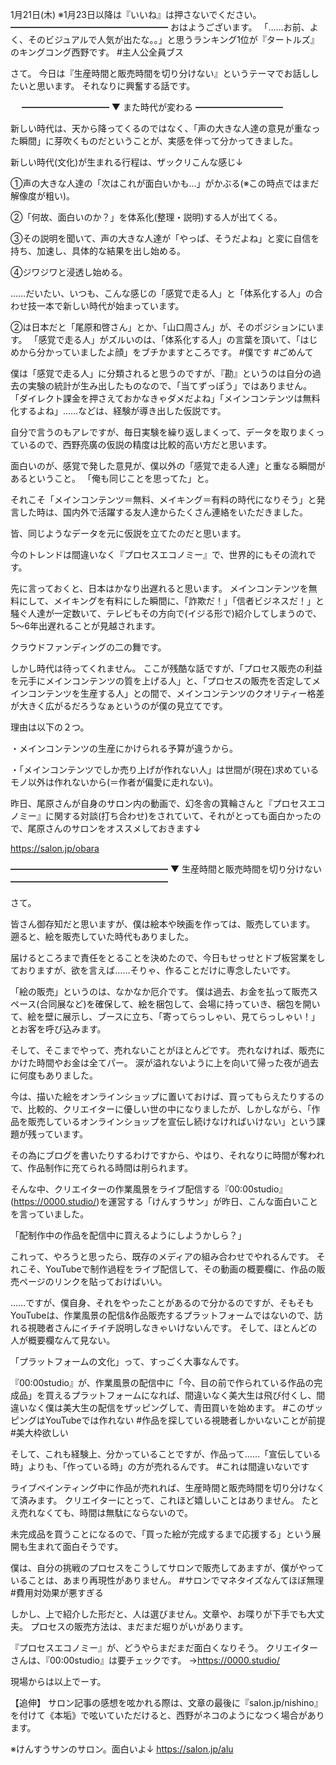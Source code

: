 1月21日(木) ※1月23日以降は『いいね』は押さないでください。
━━━━━━━━━━━━━━━━━━
おはようございます。
「……お前、よく、そのビジュアルで人気が出たな。。」と思うランキング1位が『タートルズ』のキングコング西野です。
#主人公全員ブス
　

さて。
今日は『生産時間と販売時間を切り分けない』というテーマでお話ししたいと思います。
それなりに興奮する話です。

　
━━━━━━━━━━
▼ また時代が変わる
━━━━━━━━━━

新しい時代は、天から降ってくるのではなく、「声の大きな人達の意見が重なった瞬間」に芽吹くものだということが、実感を伴って分かってきました。

新しい時代(文化)が生まれる行程は、ザックリこんな感じ↓

①声の大きな人達の「次はこれが面白いかも…」がかぶる(※この時点ではまだ解像度が粗い)。

②「何故、面白いのか？」を体系化(整理・説明)する人が出てくる。

③その説明を聞いて、声の大きな人達が「やっぱ、そうだよね」と変に自信を持ち、加速し、具体的な結果を出し始める。

④ジワジワと浸透し始める。

……だいたい、いつも、こんな感じの「感覚で走る人」と「体系化する人」の合わせ技一本で新しい時代が始まっています。

②は日本だと「尾原和啓さん」とか、「山口周さん」が、そのポジションにいます。
「感覚で走る人」がズルいのは、「体系化する人」の言葉を頂いて、「はじめから分かっていましたよ顔」をブチかますところです。
#僕です
#ごめんて

僕は「感覚で走る人」に分類されると思うのですが、『勘』というのは自分の過去の実験の統計が生み出したものなので、「当てずっぽう」ではありません。
「ダイレクト課金を押さえておかなきゃダメだよね」「メインコンテンツは無料化するよね」……などは、経験が導き出した仮説です。

自分で言うのもアレですが、毎日実験を繰り返しまくって、データを取りまくっているので、西野亮廣の仮説の精度は比較的高い方だと思います。

面白いのが、感覚で発した意見が、僕以外の「感覚で走る人達」と重なる瞬間があるということ。
「俺も同じことを思ってた」と。

それこそ「メインコンテンツ＝無料、メイキング＝有料の時代になりそう」と発言した時は、国内外で活躍する友人達からたくさん連絡をいただきました。

皆、同じようなデータを元に仮説を立てたのだと思います。

今のトレンドは間違いなく『プロセスエコノミー』で、世界的にもその流れです。

先に言っておくと、日本はかなり出遅れると思います。
メインコンテンツを無料にして、メイキングを有料にした瞬間に、「詐欺だ！」「信者ビジネスだ！」と騒ぐ人達が一定数いて、テレビもその方向で(イジる形で)紹介してしまうので、5～6年出遅れることが見越されます。

クラウドファンディングの二の舞です。

しかし時代は待ってくれません。
ここが残酷な話ですが、「プロセス販売の利益を元手にメインコンテンツの質を上げる人」と、「プロセスの販売を否定してメインコンテンツを生産する人」との間で、メインコンテンツのクオリティー格差が大きく広がるだろうなぁというのが僕の見立てです。

理由は以下の２つ。

・メインコンテンツの生産にかけられる予算が違うから。

・「メインコンテンツでしか売り上げが作れない人」は世間が(現在)求めているモノ以外は作れないから(＝作者が偏愛に走れない)。

昨日、尾原さんが自身のサロン内の動画で、幻冬舎の箕輪さんと『プロセスエコノミー』に関する対談(打ち合わせ)をされていて、それがとっても面白かったので、尾原さんのサロンをオススメしておきます↓

https://salon.jp/obara


━━━━━━━━━━━━━━━━━━
▼ 生産時間と販売時間を切り分けない
━━━━━━━━━━━━━━━━━━

さて。

皆さん御存知だと思いますが、僕は絵本や映画を作っては、販売しています。
遡ると、絵を販売していた時代もありました。

届けるところまで責任をとることを決めたので、今日もせっせとドブ板営業をしておりますが、欲を言えば……そりゃ、作ることだけに専念したいです。

「絵の販売」というのは、なかなか厄介です。
僕は過去、お金を払って販売スペース(合同展など)を確保して、絵を梱包して、会場に持っていき、梱包を開いて、絵を壁に展示し、ブースに立ち、「寄ってらっしゃい、見てらっしゃい！」とお客を呼び込みます。

そして、そこまでやって、売れないことがほとんどです。
売れなければ、販売にかけた時間やお金は全てパー。
涙が溢れないように上を向いて帰った夜が過去に何度もありました。

今は、描いた絵をオンラインショップに置いておけば、買ってもらえたりするので、比較的、クリエイターに優しい世の中になりましたが、しかしながら、「作品を販売しているオンラインショップを宣伝し続けなければいけない」という課題が残っています。

その為にブログを書いたりするわけですから、やはり、それなりに時間が奪われて、作品制作に充てられる時間は削られます。

そんな中、クリエイターの作業風景をライブ配信する『00:00studio』(https://0000.studio/)を運営する「けんすうサン」が昨日、こんな面白いことを言っていました。

「配制作中の作品を配信中に買えるようにしようかしら？」

これって、やろうと思ったら、既存のメディアの組み合わせでやれるんです。
それこそ、YouTubeで制作過程をライブ配信して、その動画の概要欄に、作品の販売ページのリンクを貼っておけばいい。

……ですが、僕自身、それをやったことがあるので分かるのですが、そもそもYouTubeは、作業風景の配信&作品販売するプラットフォームではないので、訪れる視聴者さんにイチイチ説明しなきゃいけないんです。
そして、ほとんどの人が概要欄なんて見ない。

「プラットフォームの文化」って、すっごく大事なんです。

『00:00studio』が、作業風景の配信中に「今、目の前で作られている作品の完成品」を買えるプラットフォームになれば、間違いなく美大生は飛び付くし、間違いなく僕は美大生の配信をザッピングして、青田買いを始めます。
#このザッピングはYouTubeでは作れない
#作品を探している視聴者しかいないことが前提
#美大枠欲しい

そして、これも経験上、分かっていることですが、作品って……「宣伝している時」よりも、「作っている時」の方が売れるんです。
#これは間違いないです

ライブペインティング中に作品が売れれば、生産時間と販売時間を切り分けなくて済みます。
クリエイターにとって、これほど嬉しいことはありません。
たとえ売れなくても、時間は無駄にならないので。

未完成品を買うことになるので、「買った絵が完成するまで応援する」という展開も生まれて面白そうです。

僕は、自分の挑戦のプロセスをこうしてサロンで販売してあますが、僕がやっていることは、あまり再現性がありません。
#サロンでマネタイズなんてほぼ無理
#費用対効果が悪すぎる

しかし、上で紹介した形だと、人は選びません。文章や、お喋りが下手でも大丈夫。
プロセスの販売方法は、まだまだ堀りがいがあります。

『プロセスエコノミー』が、どうやらまだまだ面白くなりそう。
クリエイターさんは、『00:00studio』は要チェックです。
→https://0000.studio/

現場からは以上でーす。

【追伸】
サロン記事の感想を呟かれる際は、文章の最後に『salon.jp/nishino』を付けて《本垢》で呟いていただけると、西野がネコのようになつく場合があります。

※けんすうサンのサロン。面白いよ↓
https://salon.jp/alu
